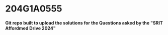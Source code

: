 # 204G1A0555
#### Git repo built to upload the solutions for the Questions asked by the "SRIT Affordmed Drive 2024"
